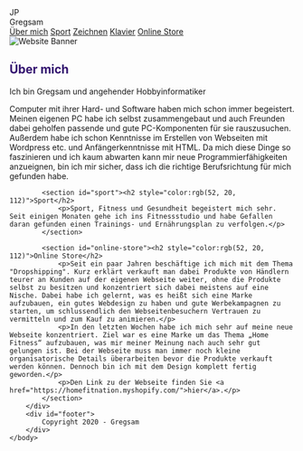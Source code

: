 <!DOCTYPE html>

<html>
    <head>
        <title> Gregsam </title>
        <link rel="stylesheet" href="style.css">
        <meta name="viewport" content="width=device-width, initial-scale=1">
    </head>
    <body>
        <div id="top">
            <div id="logo">JP</div>
            <div id="logo-name">Gregsam</div>
            <div id="navigation">
                <a href="#about-me">Über mich</a>
                <a href="#sport">Sport</a>
                <a href="#drawing">Zeichnen</a>
                <a href="#guitar">Klavier</a>
                <a href="#online-store">Online Store</a>
            </div>
            <div id="image">
                <img src="image.jpg" alt="Website Banner">
            </div>
        </div>
        <div id="main">
            <section id="about-me"><h2 style="color:rgb(52, 20, 112)">Über mich</h2>
                <p>Ich bin Gregsam und angehender Hobbyinformatiker</p>
                <p>Computer mit ihrer Hard- und Software haben mich schon immer begeistert. Meinen eigenen PC habe ich selbst zusammengebaut und auch Freunden dabei geholfen passende und gute PC-Komponenten für sie rauszusuchen. Außerdem habe ich schon Kenntnisse im Erstellen von Webseiten mit Wordpress etc. und Anfängerkenntnisse mit HTML. Da mich diese Dinge so faszinieren und ich kaum abwarten kann mir neue Programmierfähigkeiten anzueignen, bin ich mir sicher, dass ich die richtige Berufsrichtung für mich gefunden habe.</p>
            </section>
            
            <section id="sport"><h2 style="color:rgb(52, 20, 112)">Sport</h2>
                <p>Sport, Fitness und Gesundheit begeistert mich sehr. Seit einigen Monaten gehe ich ins Fitnessstudio und habe Gefallen daran gefunden einen Trainings- und Ernährungsplan zu verfolgen.</p>
            </section>
       
            <section id="online-store"><h2 style="color:rgb(52, 20, 112)">Online Store</h2>
                <p>Seit ein paar Jahren beschäftige ich mich mit dem Thema "Dropshipping". Kurz erklärt verkauft man dabei Produkte von Händlern teurer an Kunden auf der eigenen Webseite weiter, ohne die Produkte selbst zu besitzen und konzentriert sich dabei meistens auf eine Nische. Dabei habe ich gelernt, was es heißt sich eine Marke aufzubauen, ein gutes Webdesign zu haben und gute Werbekampagnen zu starten, um schlussendlich den Webseitenbesuchern Vertrauen zu vermitteln und zum Kauf zu animieren.</p>
                <p>In den letzten Wochen habe ich mich sehr auf meine neue Webseite konzentriert. Ziel war es eine Marke um das Thema „Home Fitness“ aufzubauen, was mir meiner Meinung nach auch sehr gut gelungen ist. Bei der Webseite muss man immer noch kleine organisatorische Details überarbeiten bevor die Produkte verkauft werden können. Dennoch bin ich mit dem Design komplett fertig geworden.</p>
                <p>Den Link zu der Webseite finden Sie <a href="https://homefitnation.myshopify.com/">hier</a>.</p>
            </section>
        </div>
        <div id="footer">
            Copyright 2020 - Gregsam
        </div>
    </body>
</html>
